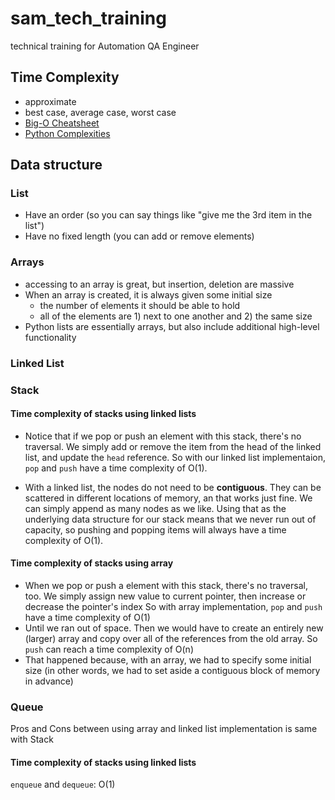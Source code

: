 # sam_tech_training
technical training for Automation QA Engineer

## Time Complexity
- approximate
- best case, average case, worst case
- [Big-O Cheatsheet](https://www.bigocheatsheet.com/)
- [Python Complexities](https://wiki.python.org/moin/TimeComplexity)

## Data structure
### List
- Have an order (so you can say things like "give me the 3rd item in the list")
- Have no fixed length (you can add or remove elements)
### Arrays
- accessing to an array is great, but insertion, deletion are massive
- When an array is created, it is always given some initial size
  + the number of elements it should be able to hold
  + all of the elements are 1) next to one another and 2) the same size
- Python lists are essentially arrays, but also include additional high-level functionality
### Linked List

### Stack
#### Time complexity of stacks using linked lists
- Notice that if we pop or push an element with this stack, there's no traversal. We simply add or remove the item from the head of the linked list, and update the `head` reference. So with our linked list implementaion, `pop` and `push` have a time complexity of O(1).

- With a linked list, the nodes do not need to be **contiguous**. They can be scattered in different locations of memory, an that works just fine. We can simply append as many nodes as we like. Using that as the underlying data structure for our stack means that we never run out of capacity, so pushing and popping items will always have a time complexity of O(1).

#### Time complexity of stacks using array
- When we pop or push a element with this stack, there's no traversal, too.
We simply assign new value to current pointer, then increase or decrease the pointer's index
So with array implementation, `pop` and `push` have a time complexity of O(1)
- Until we ran out of space. Then we would have to create an entirely new (larger) array and copy over all of the references from the old array. So `push` can reach a time complexity of O(n)
- That happened because, with an array, we had to specify some initial size (in other words, we had to set aside a contiguous block of memory in advance)

### Queue
Pros and Cons between using array and linked list implementation is same with Stack
#### Time complexity of stacks using linked lists
`enqueue` and `dequeue`: O(1)
